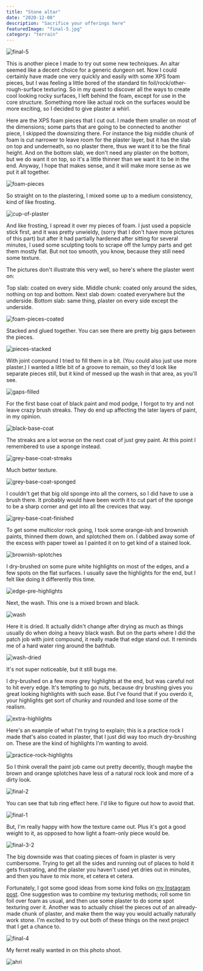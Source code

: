 ```yaml
---
title: "Stone altar"
date: "2020-12-08"
description: "Sacrifice your offerings here"
featuredImage: "final-5.jpg"
category: "terrain"
---
```


![final-5](final-5.jpg)

This is another piece I made to try out some new techniques. An altar seemed like a decent choice for a generic dungeon set. Now I could certainly have made one very quickly and easily with some XPS foam pieces, but I was feeling a little bored of the standard tin foil/rock/other-rough-surface texturing. So in my quest to discover all the ways to create cool looking rocky surfaces, I left behind the foam, except for use in the core structure. Something more like actual rock on the surfaces would be more exciting, so I decided to give plaster a whirl.

Here are the XPS foam pieces that I cut out. I made them smaller on most of the dimensions; some parts that are going to be connected to another piece, I skipped the downsizing there. For instance the big middle chunk of foam is cut narrower to leave room for the plaster layer, but it has the slab on top and underneath, so no plaster there, thus we want it to be the final height. And on the bottom slab, we don't need any plaster on the bottom, but we do want it on top, so it's a little thinner than we want it to be in the end. Anyway, I hope that makes sense, and it will make more sense as we put it all together.

![foam-pieces](foam-pieces.jpg)

So straight on to the plastering, I mixed some up to a medium consistency, kind of like frosting.

![cup-of-plaster](cup-of-plaster.jpg)

And like frosting, I spread it over my pieces of foam. I just used a popsicle stick first, and it was pretty unwieldy, (sorry that I don't have more pictures of this part) but after it had partially hardened after sitting for several minutes, I used some sculpting tools to scrape off the lumpy parts and get them mostly flat. But not too smooth, you know, because they still need some texture.

The pictures don't illustrate this very well, so here's where the plaster went on:

Top slab: coated on every side.
Middle chunk: coated only around the sides, nothing on top and bottom.
Next slab down: coated everywhere but the underside.
Bottom slab: same thing, plaster on every side except the underside.

![foam-pieces-coated](foam-pieces-coated.jpg)

Stacked and glued together. You can see there are pretty big gaps between the pieces.

![pieces-stacked](pieces-stacked.jpg)

With joint compound I tried to fill them in a bit. (You could also just use more plaster.) I wanted a little bit of a groove to remain, so they'd look like separate pieces still, but it kind of messed up the wash in that area, as you'll see.

![gaps-filled](gaps-filled.jpg)

For the first base coat of black paint and mod podge, I forgot to try and not leave crazy brush streaks. They do end up affecting the later layers of paint, in my opinion.

![black-base-coat](black-base-coat.jpg)

The streaks are a lot worse on the next coat of just grey paint. At this point I remembered to use a sponge instead.

![grey-base-coat-streaks](grey-base-coat-streaks.jpg)

Much better texture.

![grey-base-coat-sponged](grey-base-coat-sponged.jpg)

I couldn't get that big old sponge into all the corners, so I did have to use a brush there. It probably would have been worth it to cut part of the sponge to be a sharp corner and get into all the crevices that way.

![grey-base-coat-finished](grey-base-coat-finished.jpg)

To get some multicolor rock going, I took some orange-ish and brownish paints, thinned them down, and splotched them on. I dabbed away some of the excess with paper towel as I painted it on to get kind of a stained look.

![brownish-splotches](brownish-splotches.jpg)

I dry-brushed on some pure white highlights on most of the edges, and a few spots on the flat surfaces. I usually save the highlights for the end, but I felt like doing it differently this time.

![edge-pre-highlights](edge-pre-highlights.jpg)

Next, the wash. This one is a mixed brown and black.

![wash](wash.jpg)

Here it is dried. It actually didn't change after drying as much as things usually do when doing a heavy black wash. But on the parts where I did the patch job with joint compound, it really made that edge stand out. It reminds me of a hard water ring around the bathtub.

![wash-dried](wash-dried.jpg)

It's not super noticeable, but it still bugs me.

I dry-brushed on a few more grey highlights at the end, but was careful not to hit every edge. It's tempting to go nuts, because dry brushing gives you great looking highlights with such ease. But I've found that if you overdo it, your highlights get sort of chunky and rounded and lose some of the realism.

![extra-highlights](extra-highlights.jpg)

Here's an example of what I'm trying to explain; this is a practice rock I made that's also coated in plaster, that I just did way too much dry-brushing on. These are the kind of highlights I'm wanting to avoid.

![practice-rock-highlights](practice-rock-highlights.jpg)

So I think overall the paint job came out pretty decently, though maybe the brown and orange splotches have less of a natural rock look and more of a dirty look. 

![final-2](final-2.jpg)

You can see that tub ring effect here. I'd like to figure out how to avoid that.

![final-1](final-1.jpg)

But, I'm really happy with how the texture came out. Plus it's got a good weight to it, as opposed to how light a foam-only piece would be.

![final-3-2](final-3-2.jpg)

The big downside was that coating pieces of foam in plaster is very cumbersome. Trying to get all the sides and running out of places to hold it gets frustrating, and the plaster you haven't used yet dries out in minutes, and then you have to mix more, et cetera et cetera.

Fortunately, I got some good ideas from some kind folks on <a href="https://www.instagram.com/p/CEmtSbMnT8p/" target="_blank" rel="noopener noreferrer">my Instagram post</a>. One suggestion was to combine my texturing methods; roll some tin foil over foam as usual, and then use some plaster to do some spot texturing over it. Another was to actually chisel the pieces out of an already-made chunk of plaster, and make them the way you would actually naturally work stone. I'm excited to try out both of these things on the next project that I get a chance to.

![final-4](final-4.jpg)

My ferret really wanted in on this photo shoot.

![ahri](ahri.jpg)